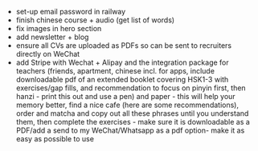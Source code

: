 - set-up email password in railway
- finish chinese course + audio (get list of words)
- fix images in hero section
- add newsletter + blog
- ensure all CVs are uploaded as PDFs so can be sent to recruiters directly on WeChat
- add Stripe with Wechat + Alipay and the integration package for teachers (friends, apartment, chinese incl. for apps, include downloadable pdf
of an extended booklet covering HSK1-3 with exercises/gap fills, and recommendation to focus on pinyin first, then hanzi - print this out and use a pen)
and paper - this will help your memory better, find a nice cafe (here are some recommendations), order and matcha and copy out all these phrases until you
understand them, then complete the exercises - make sure it is downloadable as a PDF/add a send to my WeChat/Whatsapp as a pdf option- make it as easy as possible to use